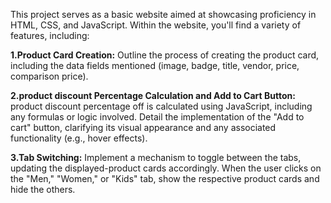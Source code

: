 This project serves as a basic website aimed at showcasing proficiency in HTML, CSS, and JavaScript.
Within the website, you'll find a variety of features, including:



**1.Product Card Creation:**
Outline the process of creating the product card, including the data fields mentioned (image, badge, title, vendor, price, comparison price).

**2.product discount Percentage Calculation and Add to Cart Button:**
product discount percentage off is calculated using JavaScript, including any formulas or logic involved.
Detail the implementation of the "Add to cart" button, clarifying its visual appearance and any associated functionality (e.g., hover effects).

**3.Tab Switching:**
Implement a mechanism to toggle between the tabs, updating the displayed-product cards accordingly.
When the user clicks on the "Men," "Women," or "Kids" tab, show the respective product cards and hide the others.
